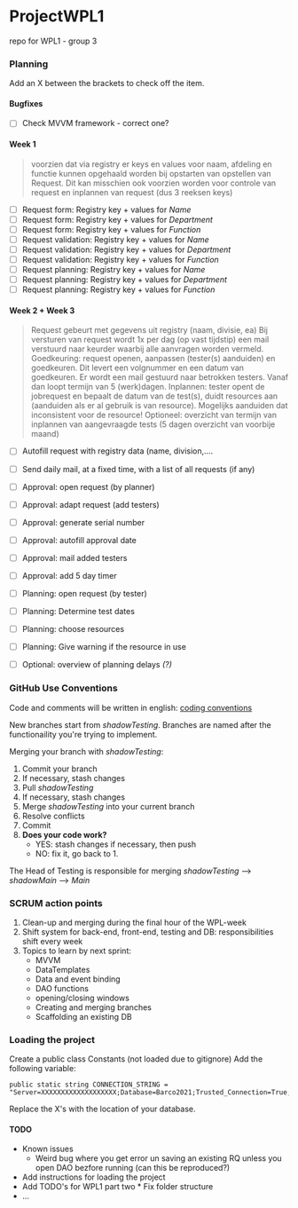 # ProjectWPL1
repo for WPL1 - group 3

### Planning
Add an X between the brackets to check off the item.

#### Bugfixes
- [ ] Check MVVM framework - correct one?

#### Week 1
> voorzien dat via registry er keys en values voor naam, afdeling en functie kunnen opgehaald worden bij opstarten van opstellen van Request. Dit kan misschien ook voorzien worden voor controle van request en inplannen van request (dus 3 reeksen keys)

- [ ] Request form: Registry key + values for *Name*
- [ ] Request form: Registry key + values for *Department*
- [ ] Request form: Registry key + values for *Function*
- [ ] Request validation: Registry key + values for *Name*
- [ ] Request validation: Registry key + values for *Department*
- [ ] Request validation: Registry key + values for *Function*
- [ ] Request planning: Registry key + values for *Name*
- [ ] Request planning: Registry key + values for *Department*
- [ ] Request planning: Registry key + values for *Function*

#### Week 2 + Week 3
> Request gebeurt met gegevens uit registry (naam, divisie, ea)
> Bij versturen van request wordt 1x per dag (op vast tijdstip) een mail verstuurd naar keurder waarbij alle aanvragen worden vermeld.
> Goedkeuring: request openen, aanpassen (tester(s) aanduiden) en goedkeuren. Dit levert een volgnummer en een datum van goedkeuren. Er wordt een mail gestuurd naar betrokken testers. Vanaf dan loopt termijn van 5 (werk)dagen.
> Inplannen: tester opent de jobrequest en bepaalt de datum van de test(s), duidt resources aan (aanduiden als er al gebruik is van resource). Mogelijks aanduiden dat inconsistent voor de resource!
> Optioneel: overzicht van termijn van inplannen van aangevraagde tests (5 dagen overzicht van voorbije maand)


- [ ] Autofill request with registry data (name, division,....
- [ ] Send daily mail, at a fixed time, with a list of all requests (if any)
- [ ] Approval: open request (by planner)
- [ ] Approval: adapt request (add testers)
- [ ] Approval: generate serial number
- [ ] Approval: autofill approval date
- [ ] Approval: mail added testers
- [ ] Approval: add 5 day timer
- [ ] Planning: open request (by tester)
- [ ] Planning: Determine test dates
- [ ] Planning: choose resources
- [ ] Planning: Give warning if the resource in use
- [ ] Optional: overview of planning delays _(?)_


### GitHub Use Conventions
Code and comments will be written in english: [coding conventions](https://docs.microsoft.com/en-us/dotnet/csharp/programming-guide/inside-a-program/coding-conventions)

New branches start from *shadowTesting*. Branches are named after the functionaility you're trying to implement.

Merging your branch with *shadowTesting*:
1. Commit your branch
2. If necessary, stash changes
3. Pull *shadowTesting*
4. If necessary, stash changes
5. Merge *shadowTesting* into your current branch
6. Resolve conflicts
7. Commit
8. **Does your code work?**
    * YES: stash changes if necessary, then push
    * NO: fix it, go back to 1.

The Head of Testing is responsible for merging *shadowTesting* --> *shadowMain* --> *Main*

### SCRUM action points
1. Clean-up and merging during the final hour of the WPL-week
2. Shift system for back-end, front-end, testing and DB: responsibilities shift every week
3. Topics to learn by next sprint:  
   * MVVM
   * DataTemplates
   * Data and event binding
   * DAO functions
   * opening/closing windows
   * Creating and merging branches
   * Scaffolding an existing DB

### Loading the project
Create a public class Constants (not loaded due to gitignore)
Add the following variable:

    public static string CONNECTION_STRING = "Server=XXXXXXXXXXXXXXXXXXX;Database=Barco2021;Trusted_Connection=True;";
    
Replace the X's with the location of your database.

#### TODO
* Known issues
    * Weird bug where you get error un saving an existing RQ unless you open DAO bezfore running (can this be reproduced?)
* Add instructions for loading the project
* Add TODO's for WPL1 part two
        * Fix folder structure
* ... 
